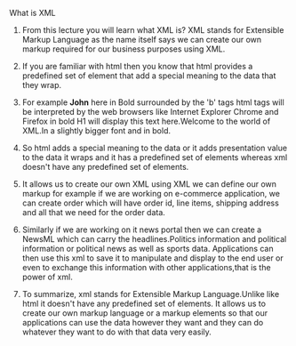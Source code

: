 What is XML

1) From this lecture you will learn what XML is? XML stands for Extensible Markup Language as the name itself says we can create our own markup required for our business purposes using XML.

2) If you are familiar with html then you know that html provides a predefined set of element that add a special meaning to the data that they wrap.

3) For example <b>John</b> here in Bold surrounded by the 'b' tags html tags will be interpreted by the web browsers like Internet Explorer Chrome and Firefox in bold H1 will display this text here.Welcome to the world of XML.In a slightly bigger font and in bold. 

4) So html adds a special meaning to the data or it adds presentation value to the data it wraps and it has a predefined set of elements whereas xml doesn't have any predefined set of elements.

5) It allows us to create our own XML using XML we can define our own markup for example if we are working on e-commerce application, we can create order which will have order id, line items, shipping address and all that we need for the order data.

6) Similarly if we are working on it news portal then we can create a NewsML which can carry the headlines.Politics information and political information or political news as well as sports data. Applications can then use this xml to save it to manipulate and display to the end user or even to exchange this information with other applications,that is the power of xml.

7) To summarize, xml stands for Extensible Markup Language.Unlike like html it doesn't have any predefined set of elements. It allows us to create our own markup language or a markup elements so that our applications can use the data however they want and they can do whatever they want to do with that data very easily.
